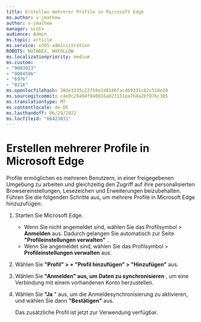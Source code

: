 ```yaml
---
title: Erstellen mehrerer Profile in Microsoft Edge
ms.author: v-jmathew
author: v-jmathew
manager: scotv
audience: Admin
ms.topic: article
ms.service: o365-administration
ROBOTS: NOINDEX, NOFOLLOW
ms.localizationpriority: medium
ms.custom:
- "9003923"
- "9004596"
- "6976"
- "8216"
ms.openlocfilehash: 38de3335c22f50e2d8186facd69331c82c510e20
ms.sourcegitcommit: c4e8c29a94f840816a023131ea7b4a2bf876c305
ms.translationtype: MT
ms.contentlocale: de-DE
ms.lasthandoff: 06/29/2022
ms.locfileid: "66423031"
---
```

# <a name="create-multiple-profiles-in-microsoft-edge"></a>Erstellen mehrerer Profile in Microsoft Edge

Profile ermöglichen es mehreren Benutzern, in einer freigegebenen Umgebung zu arbeiten und gleichzeitig den Zugriff auf ihre personalisierten Browsereinstellungen, Lesezeichen und Erweiterungen beizubehalten. Führen Sie die folgenden Schritte aus, um mehrere Profile in Microsoft Edge hinzuzufügen:

1. Starten Sie Microsoft Edge.
    - Wenn Sie nicht angemeldet sind, wählen Sie das Profilsymbol > **Anmelden** aus. Dadurch gelangen Sie automatisch zur Seite **"Profileinstellungen verwalten"** .
    - Wenn Sie angemeldet sind, wählen Sie das Profilsymbol > **Profileinstellungen verwalten** aus.
2. Wählen Sie **"Profil" > + "Profil hinzufügen" > "Hinzufügen"** aus.
3. Wählen Sie **"Anmelden" aus, um Daten zu synchronisieren** , um eine Verbindung mit einem vorhandenen Konto herzustellen.
4. Wählen Sie **"Ja** " aus, um die Anmeldesynchronisierung zu aktivieren, und wählen Sie dann **"Bestätigen"** aus.

    Das zusätzliche Profil ist jetzt zur Verwendung verfügbar.
